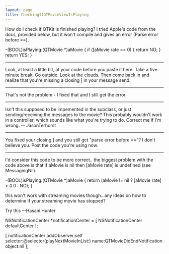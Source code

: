 ```yaml
---
layout: page
title: CheckingIfQTMovieViewIsPlaying
---
```




How do I check if QTKit is finished playing? I tried Apple's code from the docs, provided below, but it won't compile and gives an error (Parse error before ==).

    
-(BOOL)isPlaying:(QTMovie *)aMovie
{
if ([aMovie rate == 0)
{
return NO;
}
return YES:
}


----

Look, at least a little bit, at your code before you paste it here. Take a five minute break. Go outside. Look at the clouds. Then come back in and realize that you're missing a closing ] in your message send.

----

That's not the problem - I fixed that and I still get the error.

----

Isn't this supposed to be impemented in the subclass, or just sending/receiving the messages to the movie? This probably wouldn't work in a controller, which sounds like what you're trying to do. Correct me if I'm wrong. -- JasonTerhorst

----

You fixed your closing ] and you still get "parse error before =="? I don't believe you. Post the code you're using now.

----

I'd consider this code to be more correct.. the biggest problem with the code above is that if aMovie is nil then [aMovie rate] is undefined (see MessagingNil).

    

-(BOOL)isPlaying:(QTMovie *)aMovie
{
return (aMovie != nil ? [aMovie rate] > 0.0 : NO);
}



this won't work with streaming movies though...any ideas on how to determine if your streaming movie has stopped?

Try this --Hasani Hunter

    

NSNotificationCenter *notificationCenter = [ NSNotificationCenter defaultCenter ];
		
[ notificationCenter addObserver:self selector:@selector(playNextMovieInList:) name:QTMovieDidEndNotification object:nil ];


